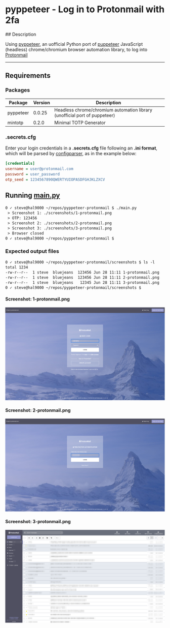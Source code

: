 # pyppeteer - Log in to Protonmail with 2fa

## Description

Using [pyppeteer](https://pypi.org/project/pyppeteer/), an uofficial Python port of [puppeteer](https://github.com/GoogleChrome/puppeteer) JavaScript (headless) chrome/chromium browser automation library, to log into [Protonmail](https://protonmail.com/)

---

## Requirements

### Packages

| Package   | Version | Description                                                                |
| --------- | ------- | -------------------------------------------------------------------------- |
| pyppeteer | 0.0.25  | Headless chrome/chromium automation library (unofficial port of puppeteer) |
| mintotp   | 0.2.0   | Minimal TOTP Generator                                                     |


### .secrets.cfg

Enter your login credentials in a **.secrets.cfg** file following an **.ini format**, which will be parsed by [configparser](https://pypi.org/project/configparser/), as in the example below:

```ini
[credentials]
username = user@protonmail.com
password = user_password
otp_seed = 1234567890QWERTYUIOPASDFGHJKLZXCV
```

## Running [main.py](main.py)

```shell
0 ✓ steve@hal9000 ~/repos/pyppeteer-protonmail $ ./main.py
 > Screenshot 1: ./screenshots/1-protonmail.png
 > OTP: 123456
 > Screenshot 2: ./screenshots/2-protonmail.png
 > Screenshot 3: ./screenshots/3-protonmail.png
 > Browser closed
0 ✓ steve@hal9000 ~/repos/pyppeteer-protonmail $
```

### Expected output files

```shell
0 ✓ steve@hal9000 ~/repos/pyppeteer-protonmail/screenshots $ ls -l
total 1234
-rw-r--r--  1 steve  bluejeans  123456 Jun 28 11:11 1-protonmail.png
-rw-r--r--  1 steve  bluejeans  123456 Jun 28 11:11 2-protonmail.png
-rw-r--r--  1 steve  bluejeans   12345 Jun 28 11:11 3-protonmail.png
0 ✓ steve@hal9000 ~/repos/pyppeteer-protonmail/screenshots $
```

#### Screenshot: 1-protonmail.png

![1-protonmail.png](/.github/1-protonmail.png)

#### Screenshot: 2-protonmail.png

![2-protonmail.png](/.github/2-protonmail.png)

#### Screenshot: 3-protonmail.png

![3-protonmail.png](/.github/3-protonmail.png)
